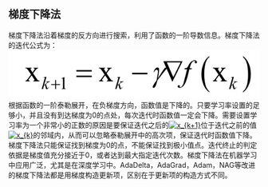 ## 梯度下降法
   梯度下降法沿着梯度的反方向进行搜索，利用了函数的一阶导数信息。梯度下降法的迭代公式为：  
   ![](https://github.com/13483910551/-/blob/master/%E7%AE%97%E6%B3%95/file/v2-818b36bade362a2ee2d6c0a008f954d6_r.jpg)  
   根据函数的一阶泰勒展开，在负梯度方向，函数值是下降的。只要学习率设置的足够小，并且没有到达梯度为0的点处，每次迭代时函数值一定会下降。需要设置学习率为一个非常小的正数的原因是要保证迭代之后的<a href="https://www.codecogs.com/eqnedit.php?latex=\inline&space;x_{k&plus;1}" target="_blank"><img src="https://latex.codecogs.com/gif.latex?\inline&space;x_{k&plus;1}" title="x_{k+1}" /></a>位于迭代之前的值<a href="https://www.codecogs.com/eqnedit.php?latex=\inline&space;x_{k}" target="_blank"><img src="https://latex.codecogs.com/gif.latex?\inline&space;x_{k}" title="x_{k}" /></a>的邻域内，从而可以忽略泰勒展开中的高次项，保证迭代时函数值下降。梯度下降法只能保证找到梯度为0的点，不能保证找到极小值点。迭代终止的判定依据是梯度值充分接近于0，或者达到最大指定迭代次数。梯度下降法在机器学习中应用广泛，尤其是在深度学习中。AdaDelta，AdaGrad，Adam，NAG等改进的梯度下降法都是用梯度构造更新项，区别在于更新项的构造方式不同。
